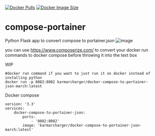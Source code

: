 [![Docker Pulls](https://badgen.net/docker/size/karmarcharger/docker-compose-to-portainer-json-march?icon=docker&label=pulls)](https://badgen.net/docker/size/karmarcharger/docker-compose-to-portainer-json-march)
[![Docker Image Size](https://badgen.net/docker/size/karmarcharger/docker-compose-to-portainer-json-march?icon=docker&label=image%20size)](https://hub.docker.com/r/karmarcharger/docker-compose-to-portainer-json-march)
# compose-portainer
Python Flask app to convert compose to portainer.json
![image](https://github.com/karmarcharger/compose-portainer/assets/10364143/d957519c-9953-4dcb-abed-74ebf661c0bc)



you can use https://www.composerize.com/ to convert your docker run commands to docker compose before throwing it into the text box

WIP
```
#docker run command if you want to just run it on docker instead of installing python
docker run -p 8082:8082 karmarcharger/docker-compose-to-portainer-json-march:latest
```
Docker compose
```
version: '3.3'
services:
    docker-compose-to-portainer-json:
        ports:
            - '8082:8082'
        image: 'karmarcharger/docker-compose-to-portainer-json-march:latest'
```
